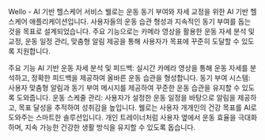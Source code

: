 Wello - AI 기반 헬스케어 서비스
웰로는 운동 동기 부여와 자세 교정을 위한 AI 기반 헬스케어 애플리케이션입니다. 사용자들의 운동 습관 형성과 지속적인 동기 부여를 돕는 것을 목표로 설계되었습니다. 주요 기능으로는 카메라 영상을 활용한 운동 자세 분석 및 교정, 운동 일정 관리, 맞춤형 알림 제공을 통해 사용자가 목표에 꾸준히 도달할 수 있도록 지원합니다.

주요 기능
AI 기반 운동 자세 분석 및 피드백: 실시간 카메라 영상을 통해 운동 자세를 분석하고, 정확한 피드백을 제공하여 올바른 운동 습관을 형성합니다.
동기 부여 시스템: 사용자 맞춤형 알림과 동기 부여 메시지를 제공하여 꾸준한 운동 습관을 유지할 수 있도록 도와줍니다.
운동 스케줄 관리: 사용자가 설정한 운동 일정을 바탕으로 알림을 제공하고, 목표 달성을 추적하여 성취감을 높입니다.
웰로는 사용자 개개인의 건강 목표를 AI로 도와주는 스마트한 솔루션입니다. 개인 트레이너처럼 사용자 옆에서 운동 효율을 극대화하며, 지속 가능한 건강한 생활 방식을 유지할 수 있도록 돕습니다.
